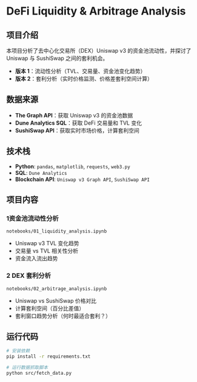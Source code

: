 #  DeFi Liquidity & Arbitrage Analysis 

##  项目介绍
本项目分析了去中心化交易所（DEX）Uniswap v3 的资金池流动性，并探讨了 Uniswap 与 SushiSwap 之间的套利机会。

- **版本 1**：流动性分析（TVL、交易量、资金池变化趋势）
- **版本 2**：套利分析（实时价格监测、价格差套利空间计算）

##  数据来源
- **The Graph API**：获取 Uniswap v3 的资金池数据
- **Dune Analytics SQL**：获取 DeFi 交易量和 TVL 变化
- **SushiSwap API**：获取实时市场价格，计算套利空间

##  技术栈
- **Python**: `pandas`, `matplotlib`, `requests`, `web3.py`
- **SQL**: `Dune Analytics`
- **Blockchain API**: `Uniswap v3 Graph API`, `SushiSwap API`

##  项目内容
### **1️资金池流动性分析**
 `notebooks/01_liquidity_analysis.ipynb`
- Uniswap v3 TVL 变化趋势
- 交易量 vs TVL 相关性分析
- 资金流入流出趋势

### **2️ DEX 套利分析**
 `notebooks/02_arbitrage_analysis.ipynb`
- Uniswap vs SushiSwap 价格对比
- 计算套利空间（百分比差值）
- 套利窗口趋势分析（何时最适合套利？）

##  运行代码
```bash
# 安装依赖
pip install -r requirements.txt

# 运行数据抓取脚本
python src/fetch_data.py


